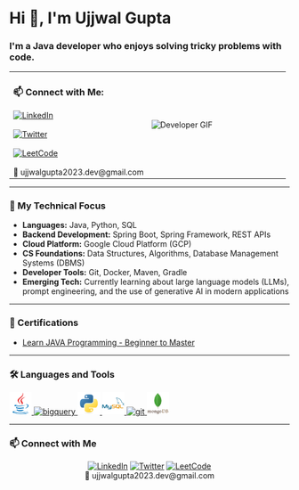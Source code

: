 <h1 align="left">Hi 👋, I'm Ujjwal Gupta</h1>
<h3 align="left">I'm a Java developer who enjoys solving tricky problems with code.</h3>

<table>
  <tr>
    <td valign="middle" align="left">
      <h3>📫 Connect with Me:</h3>
      <a href="https://www.linkedin.com/in/ujjwalgupta9125" target="_blank"><img src="https://img.shields.io/badge/LinkedIn-0077B5?style=for-the-badge&logo=linkedin&logoColor=white" alt="LinkedIn"/></a>
      <br/><br/>
      <a href="https://twitter.com/_ujjwal_gupta_" target="_blank"><img src="https://img.shields.io/badge/Twitter-1DA1F2?style=for-the-badge&logo=twitter&logoColor=white" alt="Twitter"/></a>
      <br/><br/>
      <a href="https://leetcode.com/ujjwalgupta2023/" target="_blank"><img src="https://img.shields.io/badge/LeetCode-FFA116?style=for-the-badge&logo=leetcode&logoColor=black" alt="LeetCode"/></a>
      <br/><br/>
      📧 ujjwalgupta2023.dev@gmail.com
    </td>
    <td width="50%">
      <img src="https://media4.giphy.com/media/jRf5fsn8G6YaogAWxn/giphy.gif" alt="Developer GIF"/>
    </td>
  </tr>
</table>

---

### 🚀 My Technical Focus

* **Languages:** Java, Python, SQL
* **Backend Development:** Spring Boot, Spring Framework, REST APIs
* **Cloud Platform:** Google Cloud Platform (GCP)
* **CS Foundations:** Data Structures, Algorithms, Database Management Systems (DBMS)
* **Developer Tools:** Git, Docker, Maven, Gradle
* **Emerging Tech:**  Currently learning about large language models (LLMs), prompt engineering, and the use of generative AI in modern applications

---

### 📜 Certifications

* [Learn JAVA Programming - Beginner to Master](https://www.udemy.com/certificate/UC-xxxxxxxx-xxxx-xxxx-xxxx-xxxxxxxxxxxx/)

---

### 🛠️ Languages and Tools

<p align="left">
  <a href="https://www.java.com" target="_blank" rel="noreferrer"> <img src="https://raw.githubusercontent.com/devicons/devicon/master/icons/java/java-original.svg" alt="java" width="40" height="40"/> </a>
  <a href="https://cloud.google.com/bigquery" target="_blank" rel="noreferrer"> <img src="https://www.vectorlogo.zone/logos/google_bigquery/google_bigquery-icon.svg" alt="bigquery" width="40" height="40"/> </a>
  <a href="https://www.python.org" target="_blank" rel="noreferrer"> <img src="https://raw.githubusercontent.com/devicons/devicon/master/icons/python/python-original.svg" alt="python" width="40" height="40"/> </a>
  <a href="https://www.mysql.com/" target="_blank" rel="noreferrer"> <img src="https://raw.githubusercontent.com/devicons/devicon/master/icons/mysql/mysql-original-wordmark.svg" alt="mysql" width="40" height="40"/> </a>
  <a href="https://git-scm.com/" target="_blank" rel="noreferrer"> <img src="https://www.vectorlogo.zone/logos/git-scm/git-scm-icon.svg" alt="git" width="40" height="40"/> </a>
  <a href="https://www.mongodb.com/" target="_blank" rel="noreferrer"> <img src="https://raw.githubusercontent.com/devicons/devicon/master/icons/mongodb/mongodb-original-wordmark.svg" alt="mongodb" width="40" height="40"/> </a>
</p>

---
### 📫 Connect with Me

<p align="center">
  <a href="https://www.linkedin.com/in/ujjwalgupta9125" target="_blank"><img src="https://img.shields.io/badge/LinkedIn-0077B5?style=for-the-badge&logo=linkedin&logoColor=white" alt="LinkedIn"/></a>
  <a href="https://twitter.com/_ujjwal_gupta_" target="blank"><img src="https://img.shields.io/badge/Twitter-1DA1F2?style=for-the-badge&logo=twitter&logoColor=white" alt="Twitter"/></a>
  <a href="https://leetcode.com/ujjwalgupta2023/" target="_blank"><img src="https://img.shields.io/badge/LeetCode-FFA116?style=for-the-badge&logo=leetcode&logoColor=black" alt="LeetCode"/></a>
  <br/>
  📧 ujjwalgupta2023.dev@gmail.com
</p>
